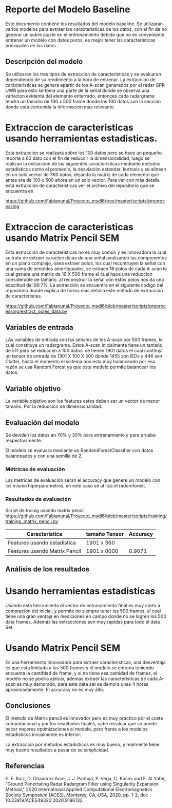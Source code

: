 # Reporte del Modelo Baseline

Este documento contiene los resultados del modelo baseline. Se utilizaran varios modelos para extraer las caracteristicas de los datos, con el fin de no generar un sobre ajuste en el entrenamiento debido que no es conveniente entrenar un modelo con datos puros, es mejor tener las caracteristicas principales de los datos. 

## Descripción del modelo

Se utilizaran los tres tipos de extraccion de caracteristicas y se evaluaran dependiendo de su rendimiento a la hora de entrenar. La extraccion de carácteristicas se genera apartir de los A-scan generados por el radar GPR-UWB para esto se toma una parte de la señal donde se observa una variacion evidente del elemento enterrado, entonces cada radargrama tendra un tamaño de 100 x 500 frame donde los 100 datos son la sección donde está contenida la información mas relevante. 

# Extraccion de caracteristicas usando herramientas estadisticas. 
Esta extraccion se realizará sobre los 100 datos pero se hace un pequeño recorte a 60 dato con el fin de reduccir la dimensionalidad, luego se realizan la extraccion de las siguientes caracteristicas  mediante metodos estadisticos como el promedio, la desviación estandar, kurtosis y se alinean en un solo vector de 360 datos, dejando la matriz de cada elemento que antes era de 100 x 500 ahora en un solo vector. Para ver con más detalle esta extracción de caracteristicas  ver el archivo del repositorio que se encuentra en 

https://github.com/Fabianunal/Proyecto_msdl6/tree/master/scripts/preprocessing

# Extraccion de caracteristicas usando Matrix Pencil SEM
Esta extracción de caracteristicas no es muy común y es innovadora la cual se trata de extraer caracteristicas de una señal analizando las componentes en un plano complejo, osea extraer polos, los cual recontruyen la señal con una suma de senoides amortiguados, se extraen 16 polos de cada A-scan lo cual genera una matriz de 16 X 500 frame el cual hace una reduccion considerable de tamaño. al reconstruir la señal con estos polos nos da una exactitud del 99.7%. 
La extracción se encuentra en el siguiente codigo del repositorio donde explica de forma mas detalla este metodo de extracción de caracteristias. 

https://github.com/Fabianunal/Proyecto_msdl6/blob/master/scripts/preprocessing/extract_poles_data.py 


## Variables de entrada

LAs variables de entrada son las señales de los A-scan por 500 frames, lo cual constituye un radargrama. Estos A-scan inicialmente tiene un tamaño de 511 pero se reduccen a 100 datos. se tienen 1901 datos el cual contituyr un tensor de entrada de 1901 X 100 X 500 donde 1455 son IEDs y 446 son Clutter, hasta el momento el sistema nos esta muy balanceado por esa razón se usa Random Forest ya que este modelo permite balancear los datos. 
 
## Variable objetivo

La variable objetivo son los features estos deben ser un vector de menor tamaño. Por la reducción de dimensionalidad. 

## Evaluación del modelo
Se deviden los datos en 70% y 30% para entrenamiento y para prueba respectivamente. 

El modelo se evaluara mediante un RandomForestClassifier con datos balanceados y con una semilla de 2. 

### Métricas de evaluación

Las metricas de evaluación seran el accuracy que genere un modelo con los mismo hiperparametros, en este caso se utiliza el radomforest. 

### Resultados de evaluación
Script de trainig usando matrix pencil
https://github.com/Fabianunal/Proyecto_msdl6/blob/master/scripts/training/training_matrix_pencil.py

| Caracteristica | tamaño Tensor |   Accuracy |
|------|---------|-------|
| Features usando estadistica | 1901 x 360| |
| Features usando Matrix Pencil | 1901 x 8000 |  0.9071 |


## Análisis de los resultados
# Usando herramientas estadisticas
Usando esta herramienta el vector de entranamiento final es muy corto a compracion del inicial, y permite no siempre tener los 500 frames, el cual tiene una gran ventaja en mediciones en campo donde no se logren los 500 data frames. Además las extracciones son muy rapidas para todo el data Set. 

# Usando Matrix Pencil SEM
Es una herramienta innovadora para extraer caracteristicas, una desventaja es que esta limitada a los 500 frames y el modelo se entrena teniendo encuenta la cantifdad de frame, y si no tiene esa cantidad de frames, el modelo no se podria aplicar, ademas extraer las caracteristicas de cada A-scan es muy demorado, para este data set se demora unas 4 horas aproximadamente. El accuracy no es muy alto. 

## Conclusiones

El metodo de Matrix pencil es innovador pero es muy practico por el coste computacional y por los resultados finales, cabe recalcar que se puede hacer mejores optimizaciones al modelo, pero frente a los modelos estadisticos inicialmente es inferior. 

La extracción por metodos estadisticos es muy bueno, y realmente tiene muy bueno resultados a pesar de su simplicidad. 

## Referencias

E. F. Ruiz, D. Chaparro-Arce, J. J. Pantoja, F. Vega, C. Kasmi and F. Al Yafei, "Ground Penetrating Radar Radargram Filter using Singularity Expansion Method," 2020 International Applied Computational Electromagnetics Society Symposium (ACES), Monterey, CA, USA, 2020, pp. 1-2, doi: 10.23919/ACES49320.2020.9196132



